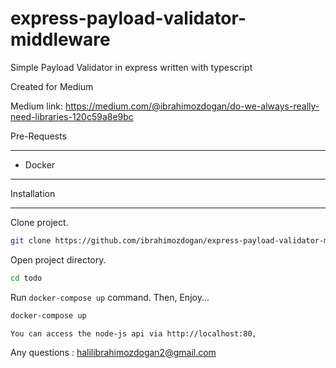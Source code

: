 # express-payload-validator-middleware
Simple Payload Validator in express written with typescript

Created for Medium

Medium link: https://medium.com/@ibrahimozdogan/do-we-always-really-need-libraries-120c59a8e9bc

Pre-Requests

------------

* Docker

------------

Installation

------------
Clone project. 

```bash
git clone https://github.com/ibrahimozdogan/express-payload-validator-middleware.git
```

Open project directory.

```bash
cd todo
```

Run `docker-compose up` command. Then, Enjoy...

```bash
docker-compose up
```

```tip
You can access the node-js api via http://localhost:80,
```

Any questions : <halilibrahimozdogan2@gmail.com>
